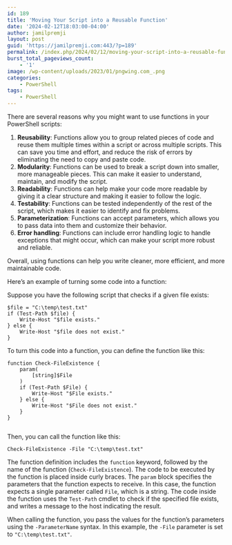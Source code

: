 ```yaml
---
id: 189
title: 'Moving Your Script into a Reusable Function'
date: '2024-02-12T18:03:00-04:00'
author: jamilpremji
layout: post
guid: 'https://jamilpremji.com:443/?p=189'
permalink: /index.php/2024/02/12/moving-your-script-into-a-reusable-function/
burst_total_pageviews_count:
    - '1'
image: /wp-content/uploads/2023/01/pngwing.com_.png
categories:
    - PowerShell
tags:
    - PowerShell
---
```


There are several reasons why you might want to use functions in your PowerShell scripts:

1. **Reusability**: Functions allow you to group related pieces of code and reuse them multiple times within a script or across multiple scripts. This can save you time and effort, and reduce the risk of errors by eliminating the need to copy and paste code.
2. **Modularity**: Functions can be used to break a script down into smaller, more manageable pieces. This can make it easier to understand, maintain, and modify the script.
3. **Readability**: Functions can help make your code more readable by giving it a clear structure and making it easier to follow the logic.
4. **Testability**: Functions can be tested independently of the rest of the script, which makes it easier to identify and fix problems.
5. **Parameterization**: Functions can accept parameters, which allows you to pass data into them and customize their behavior.
6. **Error handling**: Functions can include error handling logic to handle exceptions that might occur, which can make your script more robust and reliable.

Overall, using functions can help you write cleaner, more efficient, and more maintainable code.

Here’s an example of turning some code into a function:

Suppose you have the following script that checks if a given file exists:

```
$file = "C:\temp\test.txt"
if (Test-Path $file) {
    Write-Host "$file exists."
} else {
    Write-Host "$file does not exist."
}

```

To turn this code into a function, you can define the function like this:

```
function Check-FileExistence {
    param(
        [string]$File
    )
    if (Test-Path $File) {
        Write-Host "$File exists."
    } else {
        Write-Host "$File does not exist."
    }
}


```

Then, you can call the function like this:

```
Check-FileExistence -File "C:\temp\test.txt"
```

The function definition includes the `function` keyword, followed by the name of the function (`Check-FileExistence`). The code to be executed by the function is placed inside curly braces. The `param` block specifies the parameters that the function expects to receive. In this case, the function expects a single parameter called `File`, which is a string. The code inside the function uses the `Test-Path` cmdlet to check if the specified file exists, and writes a message to the host indicating the result.

When calling the function, you pass the values for the function’s parameters using the `-ParameterName` syntax. In this example, the `-File` parameter is set to `"C:\temp\test.txt"`.